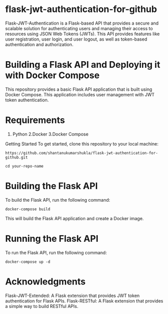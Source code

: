 # flask-jwt-authentication-for-github
Flask-JWT-Authentication is a Flask-based API that provides a secure and scalable solution for authenticating users and managing their access to resources using JSON Web Tokens (JWTs). This API provides features like user registration, user login, and user logout, as well as token-based authentication and authorization.

# Building a Flask API and Deploying it with Docker Compose
This repository provides a basic Flask API application that is built using Docker Compose. This application includes user management with JWT token authentication.

# Requirements
 1. Python
 2.Docker
 3.Docker Compose

Getting Started
To get started, clone this repository to your local machine:
```
https://github.com/shantanukumarshukla/flask-jwt-authentication-for-github.git
``` 

```
cd your-repo-name
```
# Building the Flask API
To build the Flask API, run the following command:

```
docker-compose build
```
This will build the Flask API application and create a Docker image.

# Running the Flask API
To run the Flask API, run the following command:

```
docker-compose up -d
```

# Acknowledgments
Flask-JWT-Extended: A Flask extension that provides JWT token authentication for Flask APIs.
Flask-RESTful: A Flask extension that provides a simple way to build RESTful APIs.
